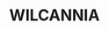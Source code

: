 ---
lastmod: '2025-04-06T06:05:20+00:00'
latitude: -31.498123
layout: suburb
longitude: 143.270562
postcode: '2836'
state: NSW
title: WILCANNIA
url: /nsw/wilcannia/
---